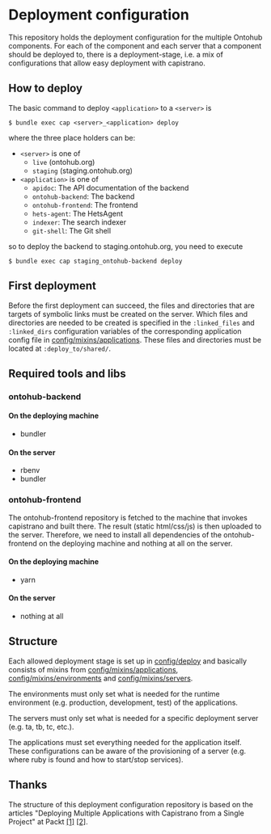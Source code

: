 # Deployment configuration

This repository holds the deployment configuration for the multiple Ontohub components.
For each of the component and each server that a component should be deployed to, there is a deployment-stage,
i.e. a mix of configurations that allow easy deployment with capistrano.

## How to deploy

The basic command to deploy `<application>` to a `<server>` is

    $ bundle exec cap <server>_<application> deploy

where the three place holders can be:
* `<server>` is one of
  * `live` (ontohub.org)
  * `staging` (staging.ontohub.org)
* `<application>` is one of
  * `apidoc`: The API documentation of the backend
  * `ontohub-backend`: The backend
  * `ontohub-frontend`: The frontend
  * `hets-agent`: The HetsAgent
  * `indexer`: The search indexer
  * `git-shell`: The Git shell

so to deploy the backend to staging.ontohub.org, you need to execute

    $ bundle exec cap staging_ontohub-backend deploy

## First deployment

Before the first deployment can succeed, the files and directories that are targets of symbolic links must be created on the server.
Which files and directories are needed to be created is specified in the `:linked_files` and `:linked_dirs` configuration variables of the corresponding application config file in [config/mixins/applications](config/mixins/applications).
These files and directories must be located at `:deploy_to/shared/`.

## Required tools and libs
### ontohub-backend
#### On the deploying machine
* bundler
#### On the server
* rbenv
* bundler

### ontohub-frontend
The ontohub-frontend repository is fetched to the machine that invokes capistrano and built there.
The result (static html/css/js) is then uploaded to the server.
Therefore, we need to install all dependencies of the ontohub-frontend on the deploying machine and nothing at all on the server.
#### On the deploying machine
* yarn
#### On the server
* nothing at all

## Structure

Each allowed deployment stage is set up in [config/deploy](config/deploy) and basically consists of mixins from [config/mixins/applications](config/mixins/applications), [config/mixins/environments](config/mixins/environments) and [config/mixins/servers](config/mixins/servers).

The environments must only set what is needed for the runtime environment (e.g. production, development, test) of the applications.

The servers must only set what is needed for a specific deployment server (e.g. ta, tb, tc, etc.).

The applications must set everything needed for the application itself.
These configurations can be aware of the provisioning of a server (e.g. where ruby is found and how to start/stop services).

## Thanks

The structure of this deployment configuration repository is based on the articles "Deploying Multiple Applications with Capistrano from a Single Project" at Packt [[1]](https://www.packtpub.com/books/content/part-1-deploying-multiple-applications-capistrano-single-project) [[2]](https://www.packtpub.com/books/content/part-2-deploying-multiple-applications-capistrano-single-project).
